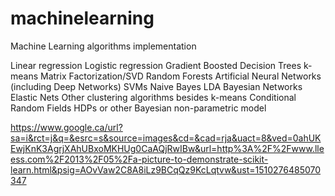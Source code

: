 # machinelearning
Machine Learning algorithms implementation

Linear regression
Logistic regression
Gradient Boosted Decision Trees
k-means
Matrix Factorization/SVD
Random Forests
Artificial Neural Networks (including Deep Networks)
SVMs
Naive Bayes
LDA
Bayesian Networks
Elastic Nets
Other clustering algorithms besides k-means
Conditional Random Fields
HDPs or other Bayesian non-parametric model

https://www.google.ca/url?sa=i&rct=j&q=&esrc=s&source=images&cd=&cad=rja&uact=8&ved=0ahUKEwjKnK3AgrjXAhUBxoMKHUg0CaAQjRwIBw&url=http%3A%2F%2Fwww.lleess.com%2F2013%2F05%2Fa-picture-to-demonstrate-scikit-learn.html&psig=AOvVaw2C8A8iLz9BCqQz9KcLqtvw&ust=1510276485070347
